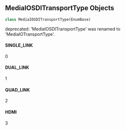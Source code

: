 ## MediaIOSDITransportType Objects

```python
class MediaIOSDITransportType(EnumBase)
```

deprecated: 'MediaIOSDITransportType' was renamed to 'MediaIOTransportType'.

<a id="unreal.MediaIOSDITransportType.SINGLE_LINK"></a>

#### SINGLE_LINK

0

<a id="unreal.MediaIOSDITransportType.DUAL_LINK"></a>

#### DUAL_LINK

1

<a id="unreal.MediaIOSDITransportType.QUAD_LINK"></a>

#### QUAD_LINK

2

<a id="unreal.MediaIOSDITransportType.HDMI"></a>

#### HDMI

3

<a id="unreal.MediaIOQuadLinkTransportType"></a>